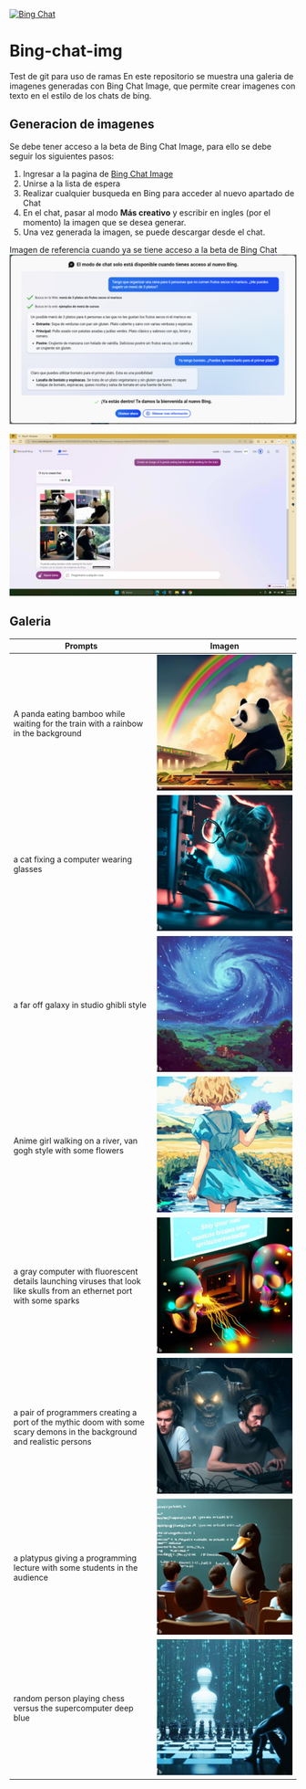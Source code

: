 [![Bing Chat](https://livesino.net/wp-content/uploads/2020/10/new-bing-logo.jpg)](https://www.bing.com/new)

# Bing-chat-img
Test de git para uso de ramas
En este repositorio se muestra una galeria de imagenes generadas con Bing Chat Image, que permite crear imagenes con texto en el estilo de los chats de bing.


## Generacion de imagenes
Se debe tener acceso a la beta de Bing Chat Image, para ello se debe seguir los siguientes pasos:

1. Ingresar a la pagina de [Bing Chat Image](https://www.bing.com/new)
2. Unirse a la lista de espera
3. Realizar cualquier busqueda en Bing para acceder al nuevo apartado de Chat
4. En el chat, pasar al modo **Más creativo** y escribir en ingles (por el momento) la imagen que se desea generar.
5. Una vez generada la imagen, se puede descargar desde el chat.


Imagen de referencia cuando ya se tiene acceso a la beta de Bing Chat
[![Bing Chat waitlist](img/acces.png)](https://www.bing.com/new)

[![Bing Chat](img/output.png)](https://www.bing.com/new)
## Galeria

Prompts | Imagen
---|---
A panda eating bamboo while waiting for the train with a rainbow in the background | ![panda](img/panda.jpg)
a cat fixing a computer wearing glasses | ![cat](img/cat.jpg)
a far off galaxy in studio ghibli style | ![ghibly](img/style.jpg)
Anime girl walking on a river, van gogh style with some flowers | ![Anime](img/anime.jpg)
a gray computer with fluorescent details launching viruses that look like skulls from an ethernet port with some sparks | ![vius](img/vius.jpg)
a pair of programmers creating a port of the mythic doom with some scary demons in the background and realistic persons | ![](img/doom.jpg)
a platypus giving a programming lecture with some students in the audience | ![](img/ornito.jpg)
random person playing chess versus the supercomputer deep blue | ![](img/deep.jpg)